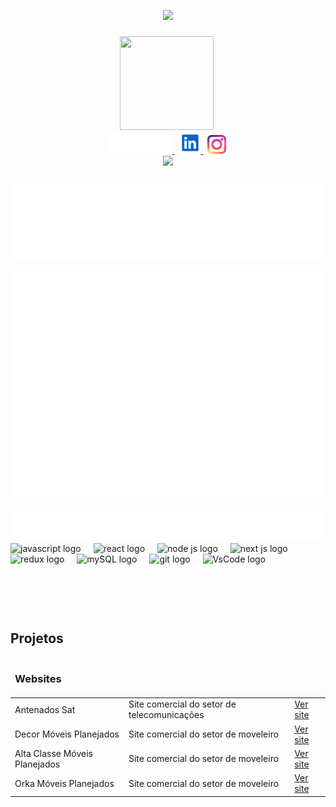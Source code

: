 <p align="center">
  <img
    src="https://img.shields.io/static/v1?label=STATUS&message=EM%20CONSTRU%C3%87%C3%83O&color=GREEN&style=for-the-badge" />
</p>

###

<div class="profile" align="center">
  <img width="150" height="150"
    src="https://media.licdn.com/dms/image/D4D03AQEZQX9lxXUIuA/profile-displayphoto-shrink_800_800/0/1693006895045?e=1711584000&v=beta&t=fbvBhuO6Dy0et_nZAh46Wp3deXvNmsLXsEiBNxdDjow" />
  <img height="8px" alt="" />
  <div class="social" align="center">
    <a href="https://egbsdev.com.br">
      <img width="100px" src="portfolio.svg" alt="Click to see the source" />
    </a>
    <img width="3px" alt="" />
    <a href="https://www.linkedin.com/in/ednaldocaetanoguedes">
      <img src="/icons/linkedin-svgrepo-com.svg" height="35px" alt="Linkedin" />
    </a>
    <img width="3px" alt="" />
    <a href="https://www.instagram.com/ednaldocaetanoguedes">
      <img src="/icons/instagram-svgrepo-com.svg" height="30px" alt="Instagram" />
    </a>
  </div>
  <div class="social" align="center">
    <img src="https://visitor-badge.laobi.icu/badge?page_id=edcaetanoguedes&" />
  </div>
</div>

###

<p class="intro" align="center">
  <img width="700px" src="intro.svg" alt="Click to see the source" />
</p>

<img class="aboutme" src="/aboutme.svg" alt="" width="900px" />

###

<img class="languages" src="/languages.svg" alt="" width="900px" />

<div class="languages" align="left">
  <img src="https://cdn.jsdelivr.net/gh/devicons/devicon/icons/javascript/javascript-original.svg" height="40"
    alt="javascript logo" />
  <img width="12" />
  <img src="https://cdn.jsdelivr.net/gh/devicons/devicon/icons/react/react-original-wordmark.svg" height="40"
    alt="react logo" />
  <img width="12" />
  <img src="https://cdn.jsdelivr.net/gh/devicons/devicon/icons/nodejs/nodejs-original.svg" height="40"
    alt="node js logo" />
  <img width="12" />
  <img src="https://cdn.jsdelivr.net/gh/devicons/devicon/icons/nextjs/nextjs-original.svg" height="40"
    alt="next js logo" />
  <img width="12" />
  <img src="https://cdn.jsdelivr.net/gh/devicons/devicon/icons/redux/redux-original.svg" height="40" alt="redux logo" />
  <img width="12" />
  <img src="https://cdn.jsdelivr.net/gh/devicons/devicon/icons/mysql/mysql-original.svg" height="40" alt="mySQL logo" />
  <img width="12" />
  <img src="https://cdn.jsdelivr.net/gh/devicons/devicon/icons/git/git-original.svg" height="40" alt="git logo" />
  <img width="12" />
  <img src="https://cdn.jsdelivr.net/gh/devicons/devicon/icons/vscode/vscode-original.svg" height="40"
    alt="VsCode logo" />
</div>

###

<img alt="" height="50px" />
<h2>Projetos</h2>

<table class="Websites">
  <thead>
    <tr>
      <td colspan="3">
        <h3>Websites</h3>
      </td>
    </tr>
  </thead>
  <tr>
    <td>Antenados Sat</td>
    <td>Site comercial do setor de telecomunicações</td>
    <td>
      <a href="https://antenadossat.com.br">Ver site</a>
    </td>
  </tr>
  <tr>
    <td>Decor Móveis Planejados</td>
    <td>Site comercial do setor de moveleiro</td>
    <td>
      <a href="https://decorplanejados.com.br">Ver site</a>
    </td>
  </tr>
  <tr>
    <td>Alta Classe Móveis Planejados</td>
    <td>Site comercial do setor de moveleiro</td>
    <td>
      <a href="https://moveisplanejados3-3md4svvor-edcaetanoguedes.vercel.app">Ver site</a>
    </td>
  </tr>
  <tr>
    <td>Orka Móveis Planejados</td>
    <td>Site comercial do setor de moveleiro</td>
    <td>
      <a href="https://orkaplanejados.com.br">Ver site</a>
    </td>
  </tr>
</table>

<!--

<table class="Material de Estudo">
  <thead>
    <tr>
      <td colspan="3">
        <h3>Material de Estudo</h3>
      </td>
    </tr>
  </thead>
  <tr>
    <td>Cursos Gratuitos (Segurança da Informação)</td>
    <td>
      <a href="https://github.com/edcaetanoguedes/cursosTI">Ver lista</a>
    </td>
  </tr>
</table>

###

<div align="left">
  <img
    src="https://github-readme-stats.vercel.app/api/top-langs?username=edcaetanoguedes&locale=en&hide_title=false&layout=compact&card_width=320&langs_count=5&theme=dracula&hide_border=false"
    alt="" height="150" />
  <img src="https://github-readme-stats.vercel.app/api?username=edcaetanoguedes&show_icons=true" alt="" height="150" />
</div>

###

-->